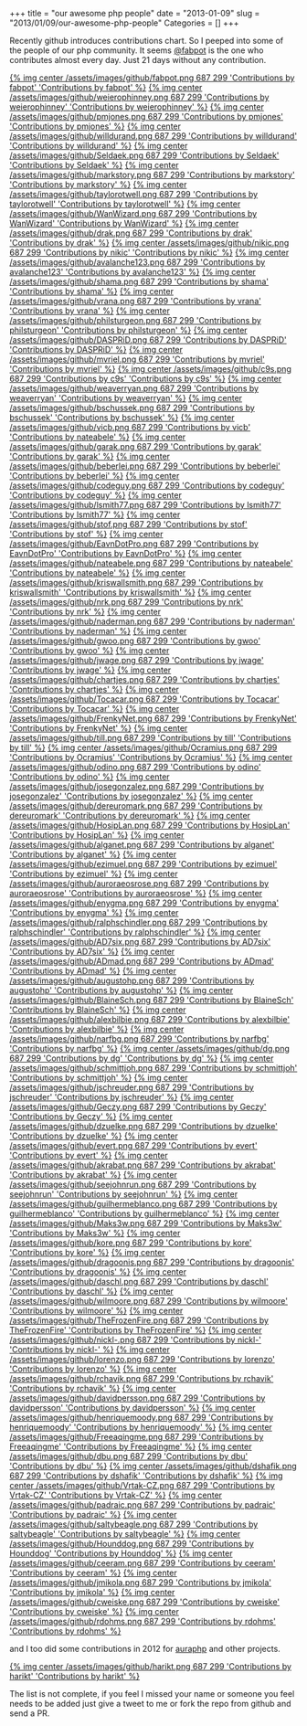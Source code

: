 +++
title = "our awesome php people"
date = "2013-01-09"
slug = "2013/01/09/our-awesome-php-people"
Categories = []
+++

Recently github introduces contributions chart. So I peeped into some of the people of our php community. It seems [@fabpot](https://github.com/fabpot) is the one who contributes almost every day. Just 21 days without any contribution.

[{% img center /assets/images/github/fabpot.png 687 299 'Contributions by fabpot' 'Contributions by fabpot' %}](https://github.com/fabpot)
[{% img center /assets/images/github/weierophinney.png 687 299 'Contributions by weierophinney' 'Contributions by weierophinney' %}](https://github.com/weierophinney)
[{% img center /assets/images/github/pmjones.png 687 299 'Contributions by pmjones' 'Contributions by pmjones' %}](https://github.com/pmjones)
[{% img center /assets/images/github/willdurand.png 687 299 'Contributions by willdurand' 'Contributions by willdurand' %}](https://github.com/willdurand)
[{% img center /assets/images/github/Seldaek.png 687 299 'Contributions by Seldaek' 'Contributions by Seldaek' %}](https://github.com/Seldaek)
[{% img center /assets/images/github/markstory.png 687 299 'Contributions by markstory' 'Contributions by markstory' %}](https://github.com/markstory)
[{% img center /assets/images/github/taylorotwell.png 687 299 'Contributions by taylorotwell' 'Contributions by taylorotwell' %}](https://github.com/taylorotwell)
[{% img center /assets/images/github/WanWizard.png 687 299 'Contributions by WanWizard' 'Contributions by WanWizard' %}](https://github.com/WanWizard)
[{% img center /assets/images/github/drak.png 687 299 'Contributions by drak' 'Contributions by drak' %}](https://github.com/drak)
[{% img center /assets/images/github/nikic.png 687 299 'Contributions by nikic' 'Contributions by nikic' %}](https://github.com/nikic)
[{% img center /assets/images/github/avalanche123.png 687 299 'Contributions by avalanche123' 'Contributions by avalanche123' %}](https://github.com/avalanche123)
[{% img center /assets/images/github/shama.png 687 299 'Contributions by shama' 'Contributions by shama' %}](https://github.com/shama)
[{% img center /assets/images/github/vrana.png 687 299 'Contributions by vrana' 'Contributions by vrana' %}](https://github.com/vrana)
[{% img center /assets/images/github/philsturgeon.png 687 299 'Contributions by philsturgeon' 'Contributions by philsturgeon' %}](https://github.com/philsturgeon)
[{% img center /assets/images/github/DASPRiD.png 687 299 'Contributions by DASPRiD' 'Contributions by DASPRiD' %}](https://github.com/DASPRiD)
[{% img center /assets/images/github/mvriel.png 687 299 'Contributions by mvriel' 'Contributions by mvriel' %}](https://github.com/mvriel)
[{% img center /assets/images/github/c9s.png 687 299 'Contributions by c9s' 'Contributions by c9s' %}](https://github.com/c9s)
[{% img center /assets/images/github/weaverryan.png 687 299 'Contributions by weaverryan' 'Contributions by weaverryan' %}](https://github.com/weaverryan)
[{% img center /assets/images/github/bschussek.png 687 299 'Contributions by bschussek' 'Contributions by bschussek' %}](https://github.com/bschussek)
[{% img center /assets/images/github/vicb.png 687 299 'Contributions by vicb' 'Contributions by nateabele' %}](https://github.com/vicb)
[{% img center /assets/images/github/garak.png 687 299 'Contributions by garak' 'Contributions by garak' %}](https://github.com/garak)
[{% img center /assets/images/github/beberlei.png 687 299 'Contributions by beberlei' 'Contributions by beberlei' %}](https://github.com/beberlei)
[{% img center /assets/images/github/codeguy.png 687 299 'Contributions by codeguy' 'Contributions by codeguy' %}](https://github.com/codeguy)
[{% img center /assets/images/github/lsmith77.png 687 299 'Contributions by lsmith77' 'Contributions by lsmith77' %}](https://github.com/lsmith77)
[{% img center /assets/images/github/stof.png 687 299 'Contributions by stof' 'Contributions by stof' %}](https://github.com/stof)
[{% img center /assets/images/github/EavnDotPro.png 687 299 'Contributions by EavnDotPro' 'Contributions by EavnDotPro' %}](https://github.com/EavnDotPro)
[{% img center /assets/images/github/nateabele.png 687 299 'Contributions by nateabele' 'Contributions by nateabele' %}](https://github.com/nateabele)
[{% img center /assets/images/github/kriswallsmith.png 687 299 'Contributions by kriswallsmith' 'Contributions by kriswallsmith' %}](https://github.com/kriswallsmith)
[{% img center /assets/images/github/nrk.png 687 299 'Contributions by nrk' 'Contributions by nrk' %}](https://github.com/nrk)
[{% img center /assets/images/github/naderman.png 687 299 'Contributions by naderman' 'Contributions by naderman' %}](https://github.com/naderman)
[{% img center /assets/images/github/gwoo.png 687 299 'Contributions by gwoo' 'Contributions by gwoo' %}](https://github.com/gwoo)
[{% img center /assets/images/github/jwage.png 687 299 'Contributions by jwage' 'Contributions by jwage' %}](https://github.com/jwage)
[{% img center /assets/images/github/chartjes.png 687 299 'Contributions by chartjes' 'Contributions by chartjes' %}](https://github.com/chartjes)
[{% img center /assets/images/github/Tocacar.png 687 299 'Contributions by Tocacar' 'Contributions by Tocacar' %}](https://github.com/Tocacar)
[{% img center /assets/images/github/FrenkyNet.png 687 299 'Contributions by FrenkyNet' 'Contributions by FrenkyNet' %}](https://github.com/FrenkyNet)
[{% img center /assets/images/github/till.png 687 299 'Contributions by till' 'Contributions by till' %}](https://github.com/till)
[{% img center /assets/images/github/Ocramius.png 687 299 'Contributions by Ocramius' 'Contributions by Ocramius' %}](https://github.com/Ocramius)
[{% img center /assets/images/github/odino.png 687 299 'Contributions by odino' 'Contributions by odino' %}](https://github.com/odino)
[{% img center /assets/images/github/josegonzalez.png 687 299 'Contributions by josegonzalez' 'Contributions by josegonzalez' %}](https://github.com/josegonzalez)
[{% img center /assets/images/github/dereuromark.png 687 299 'Contributions by dereuromark' 'Contributions by dereuromark' %}](https://github.com/dereuromark)
[{% img center /assets/images/github/HosipLan.png 687 299 'Contributions by HosipLan' 'Contributions by HosipLan' %}](https://github.com/HosipLan)
[{% img center /assets/images/github/alganet.png 687 299 'Contributions by alganet' 'Contributions by alganet' %}](https://github.com/alganet)
[{% img center /assets/images/github/ezimuel.png 687 299 'Contributions by ezimuel' 'Contributions by ezimuel' %}](https://github.com/ezimuel)
[{% img center /assets/images/github/auroraeosrose.png 687 299 'Contributions by auroraeosrose' 'Contributions by auroraeosrose' %}](https://github.com/auroraeosrose)
[{% img center /assets/images/github/enygma.png 687 299 'Contributions by enygma' 'Contributions by enygma' %}](https://github.com/enygma)
[{% img center /assets/images/github/ralphschindler.png 687 299 'Contributions by ralphschindler' 'Contributions by ralphschindler' %}](https://github.com/ralphschindler)
[{% img center /assets/images/github/AD7six.png 687 299 'Contributions by AD7six' 'Contributions by AD7six' %}](https://github.com/AD7six)
[{% img center /assets/images/github/ADmad.png 687 299 'Contributions by ADmad' 'Contributions by ADmad' %}](https://github.com/ADmad)
[{% img center /assets/images/github/augustohp.png 687 299 'Contributions by augustohp' 'Contributions by augustohp' %}](https://github.com/augustohp)
[{% img center /assets/images/github/BlaineSch.png 687 299 'Contributions by BlaineSch' 'Contributions by BlaineSch' %}](https://github.com/BlaineSch)
[{% img center /assets/images/github/alexbilbie.png 687 299 'Contributions by alexbilbie' 'Contributions by alexbilbie' %}](https://github.com/alexbilbie)
[{% img center /assets/images/github/narfbg.png 687 299 'Contributions by narfbg' 'Contributions by narfbg' %}](https://github.com/narfbg)
[{% img center /assets/images/github/dg.png 687 299 'Contributions by dg' 'Contributions by dg' %}](https://github.com/dg)
[{% img center /assets/images/github/schmittjoh.png 687 299 'Contributions by schmittjoh' 'Contributions by schmittjoh' %}](https://github.com/schmittjoh)
[{% img center /assets/images/github/jschreuder.png 687 299 'Contributions by jschreuder' 'Contributions by jschreuder' %}](https://github.com/jschreuder)
[{% img center /assets/images/github/Geczy.png 687 299 'Contributions by Geczy' 'Contributions by Geczy' %}](https://github.com/Geczy)
[{% img center /assets/images/github/dzuelke.png 687 299 'Contributions by dzuelke' 'Contributions by dzuelke' %}](https://github.com/dzuelke)
[{% img center /assets/images/github/evert.png 687 299 'Contributions by evert' 'Contributions by evert' %}](https://github.com/evert)
[{% img center /assets/images/github/akrabat.png 687 299 'Contributions by akrabat' 'Contributions by akrabat' %}](https://github.com/akrabat)
[{% img center /assets/images/github/seejohnrun.png 687 299 'Contributions by seejohnrun' 'Contributions by seejohnrun' %}](https://github.com/seejohnrun)
[{% img center /assets/images/github/guilhermeblanco.png 687 299 'Contributions by guilhermeblanco' 'Contributions by guilhermeblanco' %}](https://github.com/guilhermeblanco)
[{% img center /assets/images/github/Maks3w.png 687 299 'Contributions by Maks3w' 'Contributions by Maks3w' %}](https://github.com/Maks3w)
[{% img center /assets/images/github/kore.png 687 299 'Contributions by kore' 'Contributions by kore' %}](https://github.com/kore)
[{% img center /assets/images/github/dragoonis.png 687 299 'Contributions by dragoonis' 'Contributions by dragoonis' %}](https://github.com/dragoonis)
[{% img center /assets/images/github/daschl.png 687 299 'Contributions by daschl' 'Contributions by daschl' %}](https://github.com/daschl)
[{% img center /assets/images/github/wilmoore.png 687 299 'Contributions by wilmoore' 'Contributions by wilmoore' %}](https://github.com/wilmoore)
[{% img center /assets/images/github/TheFrozenFire.png 687 299 'Contributions by TheFrozenFire' 'Contributions by TheFrozenFire' %}](https://github.com/TheFrozenFire)
[{% img center /assets/images/github/nickl-.png 687 299 'Contributions by nickl-' 'Contributions by nickl-' %}](https://github.com/nickl-)
[{% img center /assets/images/github/lorenzo.png 687 299 'Contributions by lorenzo' 'Contributions by lorenzo' %}](https://github.com/lorenzo)
[{% img center /assets/images/github/rchavik.png 687 299 'Contributions by rchavik' 'Contributions by rchavik' %}](https://github.com/rchavik)
[{% img center /assets/images/github/davidpersson.png 687 299 'Contributions by davidpersson' 'Contributions by davidpersson' %}](https://github.com/davidpersson)
[{% img center /assets/images/github/henriquemoody.png 687 299 'Contributions by henriquemoody' 'Contributions by henriquemoody' %}](https://github.com/henriquemoody)
[{% img center /assets/images/github/Freeaqingme.png 687 299 'Contributions by Freeaqingme' 'Contributions by Freeaqingme' %}](https://github.com/Freeaqingme)
[{% img center /assets/images/github/dbu.png 687 299 'Contributions by dbu' 'Contributions by dbu' %}](https://github.com/dbu)
[{% img center /assets/images/github/dshafik.png 687 299 'Contributions by dshafik' 'Contributions by dshafik' %}](https://github.com/dshafik)
[{% img center /assets/images/github/Vrtak-CZ.png 687 299 'Contributions by Vrtak-CZ' 'Contributions by Vrtak-CZ' %}](https://github.com/Vrtak-CZ)
[{% img center /assets/images/github/padraic.png 687 299 'Contributions by padraic' 'Contributions by padraic' %}](https://github.com/padraic)
[{% img center /assets/images/github/saltybeagle.png 687 299 'Contributions by saltybeagle' 'Contributions by saltybeagle' %}](https://github.com/saltybeagle)
[{% img center /assets/images/github/Hounddog.png 687 299 'Contributions by Hounddog' 'Contributions by Hounddog' %}](https://github.com/Hounddog)
[{% img center /assets/images/github/ceeram.png 687 299 'Contributions by ceeram' 'Contributions by ceeram' %}](https://github.com/ceeram)
[{% img center /assets/images/github/jmikola.png 687 299 'Contributions by jmikola' 'Contributions by jmikola' %}](https://github.com/jmikola)
[{% img center /assets/images/github/cweiske.png 687 299 'Contributions by cweiske' 'Contributions by cweiske' %}](https://github.com/cweiske)
[{% img center /assets/images/github/rdohms.png 687 299 'Contributions by rdohms' 'Contributions by rdohms' %}](https://github.com/rdohms)

and I too did some contributions in 2012 for [auraphp](https://github.com/auraphp) and other projects.

[{% img center /assets/images/github/harikt.png 687 299 'Contributions by harikt' 'Contributions by harikt' %}](https://github.com/harikt)

The list is not complete, if you feel I missed your name or someone you feel needs to be added just give a tweet to me or fork the repo from github and send a PR.
